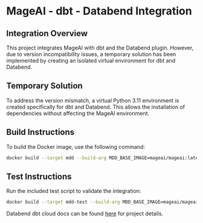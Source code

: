 # MageAI - dbt - Databend Integration

## Integration Overview

This project integrates MageAI with dbt and the Databend plugin. However, due to version incompatibility issues, a temporary solution has been implemented by creating an isolated virtual environment for dbt and Databend.

## Temporary Solution

To address the version mismatch, a virtual Python 3.11 environment is created specifically for dbt and Databend. This allows the installation of dependencies without affecting the MageAI environment.

## Build Instructions

To build the Docker image, use the following command:

```bash
docker build --target mdd --build-arg MDD_BASE_IMAGE=mageai/mageai:latest --build-arg MDD_PYTHON_VERSION=python3.11 -t mageai-dbt-databend .
```

## Test Instructions

Run the included test script to validate the integration:

```bash
docker build --target mdd-test --build-arg MDD_BASE_IMAGE=mageai/mageai:latest --build-arg MDD_PYTHON_VERSION=python3.11 -t mageai-dbt-databend .
```

Databend dbt cloud docs can be found [here](https://github.com/databendcloud/dbt-databend/wiki/How-to-use-dbt-with-Databend-Cloud#configuring-project) for project details.
